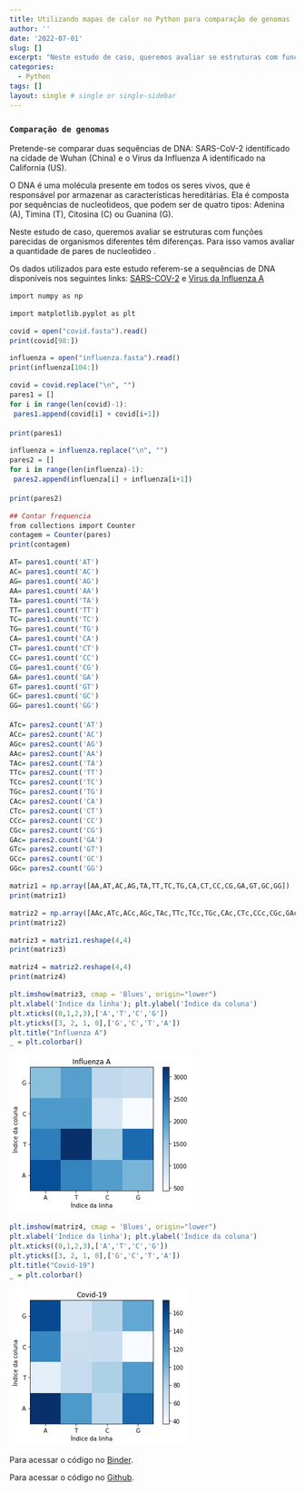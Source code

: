 ```yaml
---
title: Utilizando mapas de calor no Python para comparação de genomas
author: ''
date: '2022-07-01'
slug: []
excerpt: "Neste estudo de caso, queremos avaliar se estruturas com funções parecidas de organismos diferentes têm diferenças. Para isso vamos avaliar a quantidade de pares de nucleotideo."
categories:
  - Python
tags: []
layout: single # single or single-sidebar
---
```


### `Comparação de genomas`

Pretende-se comparar duas sequências de DNA: SARS-CoV-2 identificado na cidade de Wuhan (China) e o Virus da Influenza A identificado na California (US).

O DNA é uma molécula presente em todos os seres vivos, que é responsável por armazenar as caracterı́sticas hereditárias. Ela é composta por sequências de nucleot́ideos, que podem ser de quatro tipos: Adenina (A), Timina (T), Citosina (C) ou Guanina (G).

Neste estudo de caso, queremos avaliar se estruturas com funções parecidas de organismos diferentes têm diferenças. Para isso vamos avaliar a quantidade de pares de nucleot́ideo .

Os dados utilizados para este estudo referem-se a sequências de DNA disponíveis nos seguintes links: [SARS-COV-2](https://www.ncbi.nlm.nih.gov/nuccore/NC_045512.2?report=fasta) e [Virus da Influenza A](https://www.ncbi.nlm.nih.gov/nuccore/CY266194.1?report=fasta)



```r
import numpy as np
```


```r
import matplotlib.pyplot as plt
```


```r
covid = open("covid.fasta").read()
print(covid[98:])
```


```r
influenza = open("influenza.fasta").read()
print(influenza[104:])
```


```r
covid = covid.replace("\n", "")
pares1 = []
for i in range(len(covid)-1):
 pares1.append(covid[i] + covid[i+1])
 
print(pares1)
```


```r
influenza = influenza.replace("\n", "")
pares2 = []
for i in range(len(influenza)-1):
 pares2.append(influenza[i] + influenza[i+1])
 
print(pares2)
```


```r
## Contar frequencia
from collections import Counter
contagem = Counter(pares)
print(contagem)
```


```r
AT= pares1.count('AT')
AC= pares1.count('AC')
AG= pares1.count('AG')
AA= pares1.count('AA')
TA= pares1.count('TA')
TT= pares1.count('TT')
TC= pares1.count('TC')
TG= pares1.count('TG')
CA= pares1.count('CA')
CT= pares1.count('CT')
CC= pares1.count('CC')
CG= pares1.count('CG')
GA= pares1.count('GA')
GT= pares1.count('GT')
GC= pares1.count('GC')
GG= pares1.count('GG')

ATc= pares2.count('AT')
ACc= pares2.count('AC')
AGc= pares2.count('AG')
AAc= pares2.count('AA')
TAc= pares2.count('TA')
TTc= pares2.count('TT')
TCc= pares2.count('TC')
TGc= pares2.count('TG')
CAc= pares2.count('CA')
CTc= pares2.count('CT')
CCc= pares2.count('CC')
CGc= pares2.count('CG')
GAc= pares2.count('GA')
GTc= pares2.count('GT')
GCc= pares2.count('GC')
GGc= pares2.count('GG')
```


```r
matriz1 = np.array([AA,AT,AC,AG,TA,TT,TC,TG,CA,CT,CC,CG,GA,GT,GC,GG])
print(matriz1)
```


```r
matriz2 = np.array([AAc,ATc,ACc,AGc,TAc,TTc,TCc,TGc,CAc,CTc,CCc,CGc,GAc,GTc,GCc,GGc])
print(matriz2)
```


```r
matriz3 = matriz1.reshape(4,4)
print(matriz3)
```


```r
matriz4 = matriz2.reshape(4,4)
print(matriz4)
```


```r
plt.imshow(matriz3, cmap = 'Blues', origin="lower")
plt.xlabel('Índice da linha'); plt.ylabel('Índice da coluna')
plt.xticks((0,1,2,3),['A','T','C','G'])
plt.yticks([3, 2, 1, 0],['G','C','T','A'])
plt.title("Influenza A")
_ = plt.colorbar()
```


![Influenza](img/influenza.png)




```r
plt.imshow(matriz4, cmap = 'Blues', origin="lower")
plt.xlabel('Índice da linha'); plt.ylabel('Índice da coluna')
plt.xticks((0,1,2,3),['A','T','C','G'])
plt.yticks([3, 2, 1, 0],['G','C','T','A'])
plt.title("Covid-19")
_ = plt.colorbar()
```


![Covid-19](img/covid.png)

Para acessar o código no [Binder](https://mybinder.org/v2/gh/FlaviaJesusSantos/Desafio_1/c54bab81a4f9d8101726c8943c6d7ad36910b5ad?urlpath=lab%2Ftree%2FDesafio_1.ipynb).

Para acessar o código no [Github](https://github.com/FlaviaJesusSantos/Desafio_1/blob/main/Desafio_1.ipynb).

